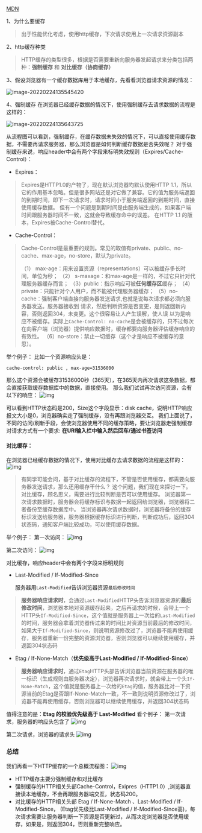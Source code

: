 [MDN](https://developer.mozilla.org/zh-CN/docs/Web/HTTP/Caching)

1、为什么要缓存

> 出于性能优化考虑，使用http缓存，下次请求使用上一次请求资源副本

2、http缓存种类

> HTTP缓存的类型很多，根据是否需要重新向服务器发起请求来分类包括两种：**强制缓存** 和 **对比缓存（协商缓存）**

3、假设浏览器有一个缓存数据库用于本地缓存，先看看浏览器请求资源的情况：

![image-20220224135545420](https://gitee.com/JuntengMa/imgae/raw/master/202202241355492.png)

4、强制缓存
在浏览器已经缓存数据的情况下，使用强制缓存去请求数据的流程是这样的：

![image-20220224135643725](https://gitee.com/JuntengMa/imgae/raw/master/202202241356816.png)

从流程图可以看到，强制缓存，在缓存数据未失效的情况下，可以直接使用缓存数据，不需要再请求服务器，那么浏览器是如何判断缓存数据是否失效呢？
对于强制缓存来说，响应header中会有两个字段来标明失效规则（Expires/Cache-Control）：

- Expires：

> Expires是HTTP1.0的产物了，现在默认浏览器均默认使用HTTP 1.1，所以它的作用基本忽略。但是很多网站还是对它做了兼容。它的值为服务端返回的到期时间，即下一次请求时，请求时间小于服务端返回的到期时间，直接使用缓存数据。
> 但有一个问题是到期时间是由服务端生成的，如果客户端时间跟服务器时间不一致，这就会导致缓存命中的误差。
> 在HTTP 1.1 的版本，Expires被Cache-Control替代。

- Cache-Control：

> Cache-Control是最重要的规则。常见的取值有private、public、no-cache、max-age，no-store，默认为private。
>
> （1） max-age：用来设置资源（representations）可以被缓存多长时间，单位为秒；
> （2） s-maxage：和max-age是一样的，不过它只针对代理服务器缓存而言；
> （3）public：指示响应可被**任何缓存区**缓存；
> （4）private：只能针对个人用户，而不能被代理服务器缓存；
> （5）no-cache：强制客户端直接向服务器发送请求,也就是说每次请求都必须向服务器发送。服务器接收到 请求，然后判断资源是否变更，是则返回新内容，否则返回304，未变更。这个很容易让人产生误解，使人误 以为是响应不被缓存。实际上`Cache-Control: no-cache`是会被缓存的，只不过每次在向客户端（浏览器）提供响应数据时，缓存都要向服务器评估缓存响应的有效性。
> （6）no-store：禁止一切缓存（这个才是响应不被缓存的意思）。

举个例子：
比如一个资源响应头是：

```lasso
cache-control: public , max-age=31536000
```

那么这个资源会被缓存31536000秒（365天），在365天内再次请求这条数据，都会直接获取缓存数据库中的数据，直接使用。
那么我们试试再次访问资源，会有以下的响应：
![img](https://image-static.segmentfault.com/160/128/1601280277-5e40f5a32b32e_articlex)

可以看到HTTP状态码是200，Size这个字段显示：disk cache，说明HTTP响应报文大小是0，浏览器确实走了强制缓存，没有再跟浏览器交互。
我们上面说了，不同的访问/刷新手段，会使浏览器使用不同的缓存策略，要让浏览器走强制缓存对请求方式有一个要求: **在URI输入栏中输入然后回车/通过书签访问**



#### 对比缓存：

在浏览器已经缓存数据的情况下，使用对比缓存去请求数据的流程是这样的：
![img](https://image-static.segmentfault.com/548/182/548182949-5adfe1970b276_articlex)

> 有同学可能会问，基于对比缓存的流程下，不管是否使用缓存，都需要向服务器发送请求，那么还用缓存干什么？
> 这个问题，我们现在来探讨一下。
> 对比缓存，顾名思义，需要进行比较判断是否可以使用缓存。
> 浏览器第一次请求数据时，服务器会将缓存标识与数据一起返回给浏览器，浏览器将二者备份至缓存数据库中。
> 当浏览器再次请求数据时，浏览器将备份的缓存标识发送给服务器，服务器根据缓存标识进行判断，判断成功后，返回304状态码，通知客户端比较成功，可以使用缓存数据。

举个例子：
第一次访问：
![img](https://image-static.segmentfault.com/260/447/2604473468-5e40f5a45288c_articlex)

第二次访问：
![img](https://image-static.segmentfault.com/335/478/3354782402-5e40f5a535480_articlex)

对比缓存，响应header中会有两个字段来标明规则

- Last-Modified / If-Modified-Since

  服务器用`Last-Modified`告诉浏览器资源`最后修改时间`

> **服务器响应请求时**，会通过`Last-Modified`HTTP头告诉浏览器资源的**最后修改时间**，浏览器本地对资源缓存起来，之后再请求的时候，会带上一个HTTP头`If-Modified-Since`，这个值就是服务器上一次给的`Last-Modified`的时间，服务器会拿着浏览器传过来的时间比对资源当前最后的修改时间，如果大于`If-Modified-Since`，则说明资源修改过了，浏览器不能再使用缓存，服务器重新一份完整的资源浏览器，否则浏览器可以继续使用缓存，并返回304状态码

- Etag / If-None-Match（**优先级高于Last-Modified / If-Modified-Since**）

> **服务器响应请求时**，通过`Etag`HTTP头部告诉浏览器当前资源在服务器的唯一标识（生成规则由服务器决定），浏览器再次请求时，就会带上一个头`If-None-Match`，这个值就是服务器上一次给的`Etag`的值，服务器比对一下资源当前的Etag是否跟If-None-Match一致，不一致则说明资源修改过了，浏览器不能再使用缓存，否则浏览器可以继续使用缓存，并返回304状态码

值得注意的是：**Etag 的校验优先级高于 Last-Modified**
看个例子：
第一次请求，服务器的响应头包含了
![img](https://image-static.segmentfault.com/378/540/3785407674-5e40f5a5b622c_articlex)

第二次请求，浏览器的请求头
![img](https://image-static.segmentfault.com/251/216/251216282-5e40f5a63e9fb_articlex)

### 总结

我们再看一下HTTP缓存的一个总概流程图：
![img](https://image-static.segmentfault.com/155/525/1555253303-5b4b22be9160d_articlex)

- HTTP缓存主要分强制缓存和对比缓存
- 强制缓存的HTTP相关头部Cache-Control，Exipres（HTTP1.0）,浏览器直接读本地缓存，不会再跟服务器端交互，状态码200。
- 对比缓存的HTTP相关头部 Etag / If-None-Match 、Last-Modified / If-Modified-Since， (Etag优先级比Last-Modified / If-Modified-Since高)，每次请求需要让服务器判断一下资源是否更新过，从而决定浏览器是否使用缓存，如果是，则返回304，否则重新完整响应。

